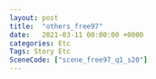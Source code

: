 ```yaml
---
layout: post
title:  "others_free97"
date:   2021-03-11 00:00:00 +0000
categories: Etc
Tags: Story Etc
SceneCode: ["scene_free97_q1_s20"]
---
```

